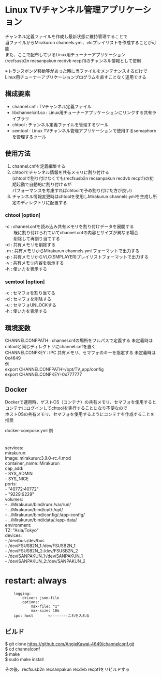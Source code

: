 # Linux TVチャンネル管理アプリケーション
チャンネル定義ファイルを作成し最新状態に維持管理することで  
当ファイルからMirakurun channels.yml、vlcプレイリストを作成することが可能  
また、ここで配布しているLinux用チューナーアプリケーション  
(recfsusb2n recsanpakun recdvb recpt1)のチャンネル情報として使用  

※トランスポンダ移動等があった時に当ファイルをメンテナンスするだけで  
Linux用チューナーアプリケーションプログラムを直すことなく運用できる  

## 構成要素
- channel.cnf       : TVチャンネル定義ファイル
- libchannelcnf.so  : Linux用チューナーアプリケーションにリンクする共有ライブラリ
- chtool            : チャンネル定義ファイルを管理するツール
- semtool           : Linux TVチャンネル管理アプリケーションで使用するsemaphoreを管理するツール

## 使用方法
1. channel.cnfを定義編集する
2. chtoolでチャンネル情報を共有メモリに割り付ける  
   (chtoolで割り付けなくても(recfsusb2n recsanpakun recdvb recpt1)の初期起動で自動的に割り付けるが  
   パフォーマンスを考慮すればchtoolで予め割り付けた方が良い)  
4. チャンネル情報変更時はchtoolを使用しMirakurun channels.ymlを生成し所定のディレクトリに配置する

### chtool [option]
-c : channel.cnfを読み込み共有メモリを割り付けデータを展開する  
　　既に割り付けられていてchannel.cnfの内容とサイズが異なる場合  
　　削除して再割り当てする  
-d : 共有メモリを削除する  
-m : 共有メモリからMirakurun channels.yml フォーマットで出力する  
-p : 共有メモリからVLC(SMPLAYER)プレイリストフォーマットで出力する  
-v : 共有メモリ内容を表示する  
-h : 使い方を表示する  

### semtool [option]  
-c : セマフォを割り当てる  
-d : セマフォを削除する  
-u : セマフォUNLOCKする  
-h : 使い方を表示する  

## 環境変数
CHANNELCONFPATH : channel.cnfの場所をフルパスで定義する  未定義時はchtoolと同じディレクトリにchannel.cnfを置く  
CHANNELCONFKEY  : IPC 共有メモリ、セマフォのキーを指定する 未定義時は 0x4649  
例  
export CHANNELCONFPATH=/opt/TV_app/config  
export CHANNELCONFKEY=0x777777  

## Docker
Dockerで運用時、ゲストOS（コンテナ）の共有メモリ、セマフォを使用するとコンテナにログインしてchtoolを実行することになり不便なので  
ホストOSの共有メモリ、セマフォを使用するようにコンテナを作成することを推奨  

docker-compose.yml 例  
#
services:  
    mirakurun:  
        image: mirakurun:3.9.0-rc.4.mod  
        container_name: Mirakurun  
        cap_add:  
            - SYS_ADMIN  
            - SYS_NICE  
        ports:  
            - "40772:40772"  
            - "9229:9229"  
        volumes:  
            - ../Mirakurun/bind/run/:/var/run/  
            - ../Mirakurun/bind/opt/:/opt/  
            - ../Mirakurun/bind/config/:/app-config/  
            - ../Mirakurun/bind/data/:/app-data/  
        environment:  
            TZ: "Asia/Tokyo"  
        devices:  
            - /dev/bus:/dev/bus  
            - /dev/FSUSB2N_1:/dev/FSUSB2N_1  
            - /dev/FSUSB2N_2:/dev/FSUSB2N_2  
            - /dev/SANPAKUN_1:/dev/SANPAKUN_1  
            - /dev/SANPAKUN_2:/dev/SANPAKUN_2  
#        restart: always  
        logging:  
            driver: json-file  
            options:  
                max-file: "1"  
                max-size: 10m  
        ipc: host       <--------これを入れる  

## ビルド
$ git clone https://github.com/AngieKawai-4649/channelconf.git  
$ cd channelconf  
$ make  
$ sudo make install  

その後、recfsusb2n recsanpakun recdvb recpt1をリビルドする  

